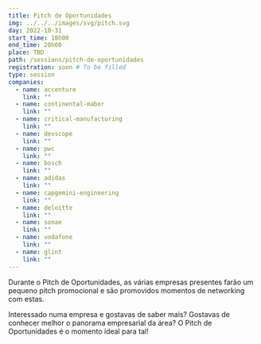 ```yaml
---
title: Pitch de Oportunidades
img: ../../../images/svg/pitch.svg
day: 2022-10-31
start_time: 18h00
end_time: 20h00
place: TBD
path: /sessions/pitch-de-oportunidades
registration: soon # To be filled
type: session
companies:
  - name: accenture
    link: ""
  - name: continental-mabor
    link: ""
  - name: critical-manufacturing
    link: ""
  - name: devscope
    link: ""
  - name: pwc
    link: ""
  - name: bosch
    link: ""
  - name: adidas
    link: ""
  - name: capgemini-engineering
    link: ""
  - name: deloitte
    link: ""
  - name: sonae
    link: ""
  - name: vodafone
    link: ""
  - name: glint
    link: ""
---
```


Durante o Pitch de Oportunidades, as várias empresas presentes farão um pequeno pitch promocional e são promovidos momentos de networking com estas.

Interessado numa empresa e gostavas de saber mais? Gostavas de conhecer melhor o panorama empresarial da área? O Pitch de Oportunidades é o momento ideal para tal!
